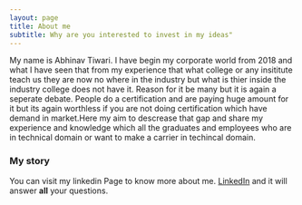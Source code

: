 ```yaml
---
layout: page
title: About me
subtitle: Why are you interested to invest in my ideas"
---
```


My name is Abhinav Tiwari. I have begin my corporate world from 2018 and what I have seen that from my experience that what college or any insititute teach us they are now no where in the industry but what is thier inside the industry college does not have it. Reason for it be many but it is again a seperate debate. People do a certification and are paying huge amount for it but its again worthless if you are not doing certification which have demand in market.Here my aim to descrease that gap and share my experience and knowledge which all the graduates and employees who are in technical domain or want to make a carrier in techincal domain.

### My story

You can visit my linkedin Page to know more about me. [LinkedIn](https://www.linkedin.com/in/abhinav-tiwari-040894148/) and it will answer **all** your questions.
